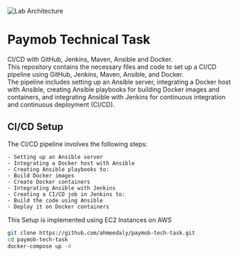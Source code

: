 ![Lab Architecture](https://github.com/ahmeedaly/paymob-tech-task/blob/main/LabInfra.jpg?raw=true)

# Paymob Technical Task

CI/CD with GitHub, Jenkins, Maven, Ansible and Docker.\
This repository contains the necessary files and code to set up a CI/CD pipeline using GitHub, Jenkins, Maven, Ansible, and Docker.\
The pipeline includes setting up an Ansible server, integrating a Docker host with Ansible, creating Ansible playbooks for building Docker images and containers, and integrating Ansible with Jenkins for continuous integration and continuous deployment (CI/CD).


## CI/CD Setup

The CI/CD pipeline involves the following steps:

    - Setting up an Ansible server
    - Integrating a Docker host with Ansible
    - Creating Ansible playbooks to:
    - Build Docker images
    - Create Docker containers
    - Integrating Ansible with Jenkins
    - Creating a CI/CD job in Jenkins to:
    - Build the code using Ansible
    - Deploy it on Docker containers
    
This Setup is implemented using EC2 Instances on AWS

```bash
git clone https://github.com/ahmeedaly/paymob-tech-task.git
cd paymob-tech-task
docker-compose up -d


```
